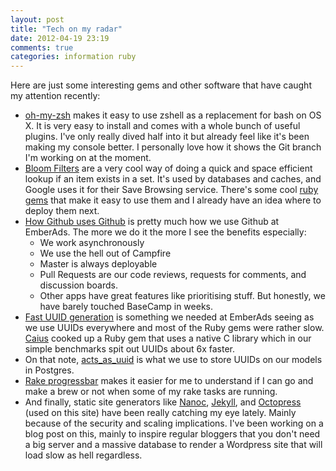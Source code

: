 ```yaml
---
layout: post
title: "Tech on my radar"
date: 2012-04-19 23:19
comments: true
categories: information ruby
---
```


Here are just some interesting gems and other software that have caught my attention recently:

* [oh-my-zsh](https://github.com/robbyrussell/oh-my-zsh) makes it easy to use zshell as a replacement for bash on OS X. It is very easy to install and comes with a whole bunch of useful plugins. I've only really dived half into it but already feel like it's been making my console better. I personally love how it shows the Git branch I'm working on at the moment.
* [Bloom Filters](http://en.wikipedia.org/wiki/Bloom_filter) are a very cool way of doing a quick and space efficient lookup if an item exists in a set. It's used by databases and caches, and Google uses it for their Save Browsing service. There's some cool [ruby gems](https://github.com/igrigorik/bloomfilter-rb) that make it easy to use them and I already have an idea where to deploy them next.
* [How Github uses Github](http://zachholman.com/talk/how-github-uses-github-to-build-github) is pretty much how we use Github at EmberAds. The more we do it the more I see the benefits especially:
  * We work asynchronously
  * We use the hell out of Campfire
  * Master is always deployable
  * Pull Requests are our code reviews, requests for comments, and discussion boards.
  * Other apps have great features like prioritising stuff. But honestly, we have barely touched BaseCamp in weeks.
* [Fast UUID generation](https://github.com/EmberAds/cuuid) is something we needed at EmberAds seeing as we use UUIDs everywhere and most of the Ruby gems were rather slow. 	[Caius](http://caius.name) cooked up a Ruby gem that uses a native C library which in our simple benchmarks spit out UUIDs about 6x faster.
* On that note, [acts_as_uuid](https://github.com/EmberAds/acts_as_uuid) is what we use to store UUIDs on our models in Postgres.
* [Rake progressbar](https://github.com/ondrejbartas/rake-progressbar) makes it easier for me to understand if I can go and make a brew or not when some of my rake tasks are running.
* And finally, static site generators like [Nanoc](http://nanoc.stoneship.org/), [Jekyll](https://github.com/mojombo/jekyll), and [Octopress](http://octopress.org/) (used on this site) have been really catching my eye lately. Mainly because of the security and scaling implications. I've been working on a blog post on this, mainly to inspire regular bloggers that you don't need a big server and a massive database to render a Wordpress site that will load slow as hell regardless.
